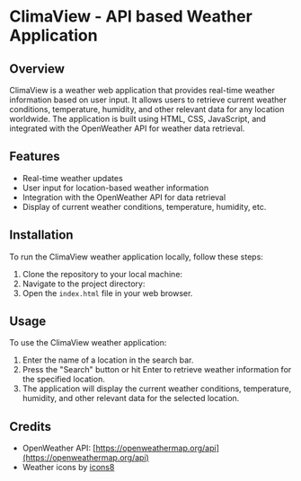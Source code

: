 # ClimaView - API based Weather Application

## Overview

ClimaView is a weather web application that provides real-time weather information based on user input. It allows users to retrieve current weather conditions, temperature, humidity, and other relevant data for any location worldwide. The application is built using HTML, CSS, JavaScript, and integrated with the OpenWeather API for weather data retrieval.

## Features

- Real-time weather updates
- User input for location-based weather information
- Integration with the OpenWeather API for data retrieval
- Display of current weather conditions, temperature, humidity, etc.

## Installation

To run the ClimaView weather application locally, follow these steps:

1. Clone the repository to your local machine: 
2. Navigate to the project directory:
3. Open the `index.html` file in your web browser.

## Usage

To use the ClimaView weather application:

1. Enter the name of a location in the search bar.
2. Press the "Search" button or hit Enter to retrieve weather information for the specified location.
3. The application will display the current weather conditions, temperature, humidity, and other relevant data for the selected location.

## Credits

- OpenWeather API: [https://openweathermap.org/api](https://openweathermap.org/api)
- Weather icons by [icons8](https://icons8.com)






